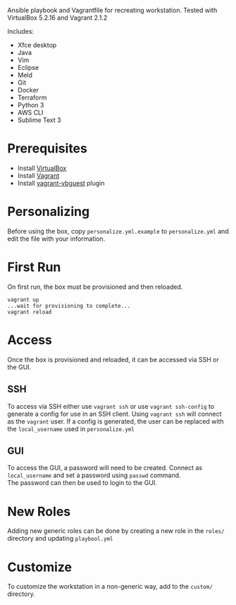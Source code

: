 Ansible playbook and Vagrantfile for recreating workstation.  Tested with VirtualBox 5.2.16 and Vagrant 2.1.2

Includes:
- Xfce desktop
- Java
- Vim
- Eclipse
- Meld
- Git
- Docker
- Terraform
- Python 3
- AWS CLI
- Sublime Text 3

# Prerequisites
- Install [VirtualBox](https://www.virtualbox.org)
- Install [Vagrant](https://www.vagrantup.com)
- Install [vagrant-vbguest](https://github.com/dotless-de/vagrant-vbguest) plugin

# Personalizing
Before using the box, copy ```personalize.yml.example``` to ```personalize.yml``` and edit the file with your information.

# First Run
On first run, the box must be provisioned and then reloaded.
```
vagrant up
...wait for provisioning to complete...
vagrant reload
```

# Access
Once the box is provisioned and reloaded, it can be accessed via SSH or the GUI.  

## SSH
To access via SSH either use ```vagrant ssh``` or use ```vagrant ssh-config``` to generate a config for use in an SSH client.
Using ```vagrant ssh``` will connect as the ```vagrant``` user.  If a config is generated, the user can be replaced with 
the ```local_username``` used in ```personalize.yml```

## GUI
To access the GUI, a password will need to be created.  Connect as ```local_username``` and set a password using ```passwd``` command.  
The password can then be used to login to the GUI. 

# New Roles
Adding new generic roles can be done by creating a new role in the ```roles/``` directory and updating ```playbool.yml```

# Customize
To customize the workstation in a non-generic way, add to the ```custom/``` directory.


